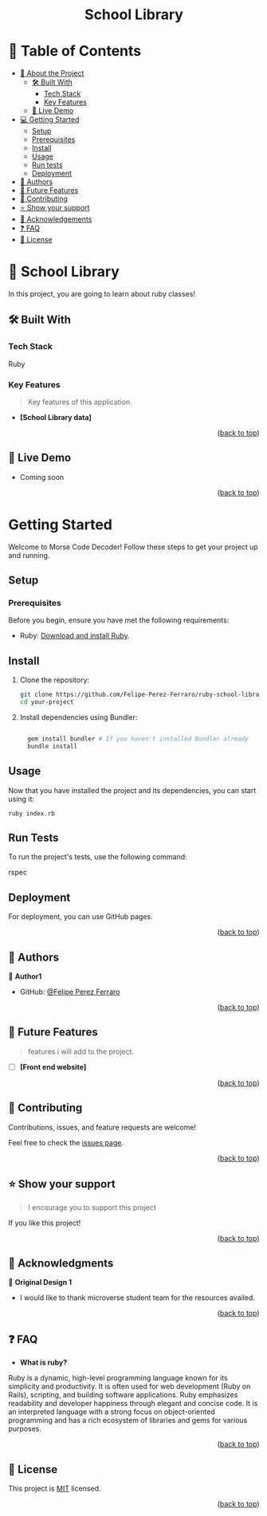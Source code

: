 
<a name="readme-top"> </a>

<div align="center">


  <h1><b>School Library</b></h1>

</div>

<!-- TABLE OF CONTENTS -->

# 📗 Table of Contents

- [📖 About the Project](#about-project)
  - [🛠 Built With](#built-with)
    - [Tech Stack](#tech-stack)
    - [Key Features](#key-features)
  - [🚀 Live Demo](#live-demo)
- [💻 Getting Started](#getting-started)
  - [Setup](#setup)
  - [Prerequisites](#prerequisites)
  - [Install](#install)
  - [Usage](#usage)
  - [Run tests](#run-tests)
  - [Deployment](#triangular_flag_on_post-deployment)
- [👥 Authors](#authors)
- [🔭 Future Features](#future-features)
- [🤝 Contributing](#contributing)
- [⭐️ Show your support](#support)
- [🙏 Acknowledgements](#acknowledgements)
- [❓ FAQ](#faq)
- [📝 License](#license)

<!-- PROJECT DESCRIPTION -->

# 📖 School Library <a name="about-project"></a>

In this project, you are going to learn about ruby classes!
## 🛠 Built With <a name="built-with"></a>

### Tech Stack <a name="tech-stack"></a>

 Ruby

<!-- Features -->

### Key Features <a name="key-features"></a>

> Key features of this application.

- **[School Library data]**

<p align="right">(<a href="#readme-top">back to top</a>)</p>

<!-- LIVE DEMO -->

## 🚀 Live Demo <a name="live-demo"></a>

- Coming soon

<p align="right">(<a href="#readme-top">back to top</a>)</p>

<!-- GETTING STARTED -->

# Getting Started

Welcome to Morse Code Decoder! Follow these steps to get your project up and running.

## Setup

### Prerequisites

Before you begin, ensure you have met the following requirements:

- Ruby: [Download and install Ruby](https://www.ruby-lang.org/en/documentation/installation/).

## Install

1. Clone the repository:

   ```bash
   git clone https://github.com/Felipe-Perez-Ferraro/ruby-school-library.git
   cd your-project

2. Install dependencies using Bundler:
   ```bash

     gem install bundler # If you haven't installed Bundler already
     bundle install

## Usage

Now that you have installed the project and its dependencies, you can start using it:

    ruby index.rb


## Run Tests

To run the project's tests, use the following command:

rspec

## Deployment

For deployment, you can use GitHub pages.
    
<p align="right">(<a href="#readme-top">back to top</a>)</p>

<!-- AUTHORS -->

## 👥 Authors <a name="authors"></a>

👤 **Author1**

- GitHub: [@Felipe Perez Ferraro](https://github.com/Felipe-Perez-Ferraro)

<p align="right">(<a href="#readme-top">back to top</a>)</p>

<!-- FUTURE FEATURES -->

## 🔭 Future Features <a name="future-features"></a>

>features i will add to the project.

- [ ] **[Front end website]**

<p align="right">(<a href="#readme-top">back to top</a>)</p>

<!-- CONTRIBUTING -->

## 🤝 Contributing <a name="contributing"></a>

Contributions, issues, and feature requests are welcome!

Feel free to check the [issues page](https://github.com/Felipe-Perez-Ferraro/ruby-school-library/issues).

<p align="right">(<a href="#readme-top">back to top</a>)</p>

<!-- SUPPORT -->

## ⭐️ Show your support <a name="support"></a>

> I encourage you to support this project

If you like this project!

<p align="right">(<a href="#readme-top">back to top</a>)</p>

<!-- ACKNOWLEDGEMENTS -->

## 🙏 Acknowledgments <a name="acknowledgements"></a>

👤 **Original Design 1**

- I would like to thank microverse student team for the resources availed.

<p align="right">(<a href="#readme-top">back to top</a>)</p>

<!-- FAQ (optional) -->

## ❓ FAQ <a name="faq"></a>

- **What is ruby?**

Ruby is a dynamic, high-level programming language known for its simplicity and productivity. It is often used for web development (Ruby on Rails), scripting, and building software applications. Ruby emphasizes readability and developer happiness through elegant and concise code. It is an interpreted language with a strong focus on object-oriented programming and has a rich ecosystem of libraries and gems for various purposes.


<p align="right">(<a href="#readme-top">back to top</a>)</p>

<!-- LICENSE -->

## 📝 License <a name="license"></a>

This project is [MIT](./LICENSE) licensed.


<p align="right">(<a href="#readme-top">back to top</a>)</p>
